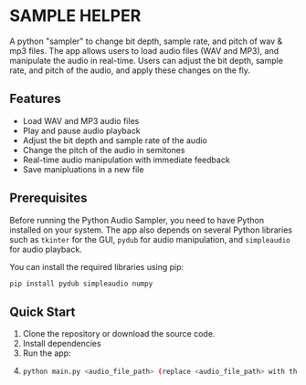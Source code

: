 # SAMPLE HELPER
A python "sampler" to change bit depth, sample rate, and pitch of wav &amp; mp3 files. 
The app allows users to load audio files (WAV and MP3), and manipulate the audio in real-time. Users can adjust the bit depth, sample rate, and pitch of the audio, and apply these changes on the fly.

## Features

- Load WAV and MP3 audio files
- Play and pause audio playback
- Adjust the bit depth and sample rate of the audio
- Change the pitch of the audio in semitones
- Real-time audio manipulation with immediate feedback
- Save manipluations in a new file

## Prerequisites

Before running the Python Audio Sampler, you need to have Python installed on your system. The app also depends on several Python libraries such as `tkinter` for the GUI, `pydub` for audio manipulation, and `simpleaudio` for audio playback.

You can install the required libraries using pip:

```bash
pip install pydub simpleaudio numpy
```

## Quick Start

1. Clone the repository or download the source code.
2. Install dependencies
3. Run the app:
4. ```bash
   python main.py <audio_file_path> (replace <audio_file_path> with the path to your audio file).
